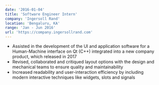```yaml
---
date: '2016-01-04'
title: 'Software Engineer Intern'
company: 'Ingersoll Rand'
location: 'Bengaluru, KA'
range: 'Jan - Jun 2016'
url: 'https://company.ingersollrand.com'
---
```

- Assisted in the development of the UI and application software for a Human-Machine interface on Qt (C++) integrated into a new company product, which released in 2017
- Revised, collaborated and critiqued layout options with the design and mechanical teams to ensure quality and maintainability
- Increased readability and user-interaction efficiency by including modern interactive techniques like widgets, slots and signals